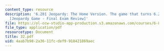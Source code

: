 ```yaml
---
content_type: resource
description: '6.281 Jeopardy: The Home Version. The game that turns 6.281 into 6.28fun!
  [Jeopardy Game - Final Exam Review]'
file: https://ol-ocw-studio-app-production.s3.amazonaws.com/courses/6-821-programming-languages-fall-2002/4aab7b982a3611fcdef9918421869aec_32.pdf
file_type: application/pdf
resourcetype: Document
title: 32.pdf
uid: 4aab7b98-2a36-11fc-def9-918421869aec
---
```

